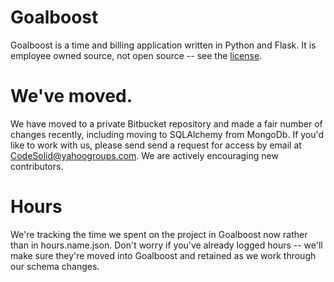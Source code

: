 # Goalboost
Goalboost is a time and billing application written in Python and Flask.  It is employee owned source, not open source -- see the [license](LICENSE.md).

# We've moved.  
We have moved to a private Bitbucket repository and made a fair number of changes recently, including moving to SQLAlchemy from MongoDb. If you'd like to work with us, please send send a request for access by email at CodeSolid@yahoogroups.com.  We are actively encouraging new contributors.

# Hours
We're tracking the time we spent on the project in Goalboost now rather than in hours.name.json.  Don't worry if you've already logged hours -- we'll make sure they're moved  into Goalboost and retained as we work through our schema changes.

<!--
# Getting Started.

We'll need to rework that section and retest a bit once the 
You'll need Python 3 and MongoDb installed, as well as PIP3 if that doesn't come with your python3 distribution.  Once you have these, follow these steps:
Make sure the mongo service is running (mongod)
To install the dependencies run "pip3 install -r /path/to/requirements.txt" (requirements.txt is in the source code folder root).
Once you've done this you should be able to run the server in the source code root with the following command:

python3 manage.py runserver_debug

At this point you if all goes well you'll have a server running at http://localhost:5000.  Because we're running mongo no datbase setup is needed other than
to run the server -- collections will be created as we go along.

# Hours 
We keep track of our hours in [docs/hours.json](docs/hours.json)

# Time and Billing App (Specification -- First Try)

## Some Ideas / Competitors:

* [RocketMatter](https://www.rocketmatter.com/law-office-management-software/)
* [GetHarvest](https://www.getharvest.com)
* [Toggle](https://toggl.com)
* [Bill4Time](http://www.bill4time.com)
* [Foundation Time and Materials](http://www.foundationsoft.com/construction-software/time-material/) - construction
* [Chrometa](http://www.chrometa.com/)

See also the time and billing section of [this article](http://www.americanbar.org/publications/law_practice_magazine/2011/september_october/popular_cloud_computing_services_for_lawyers.html) re [Bill4Time](http://www.bill4time.com) and [Chrometa](http://www.chrometa.com/).

## Concepts:

* Team -- this is our customer's employees or associates, the folks doing the billing
* People -- "Subclasses" (conceptually) are TeamPeople (aka Users) or ClientPeople.  The difference will be modeled this way:
* 	"userCredentials" will be none on non-users, or will contain userCredentials for users.
* Client -- This is a company (or person) which we bill for services
* Projects / Matters - a body of work that can be billed separately or used for tracking.  Related to Clients / ClientPeople.
* Timers (Description, plus 1-N dates and times.  Second precision but may need rounding rules for invoices?)
* "Billable" -- can be a project, a company, or a person.  
* Invoices, which consist of invoice lines and reference a billable.
* InvoiceItem:
	* Is either a service or expense
	* Assumption for services is rate * hours = amount.  May elect to show hours and rates on invoice or not.
	* Contains a description of task (timer description), a short service title (e.g senior partner, designer, paralegal, etc.)
	* Edit form contains simple checkbox to exclude or not, edit controls for everything else to adjust (hours etc.)
* Rates:
	* Are either by Billable (client, project etc.) or by ServiceTitle (Senior Partner, Senior Partner Courtroom, etc.), or both.
-->